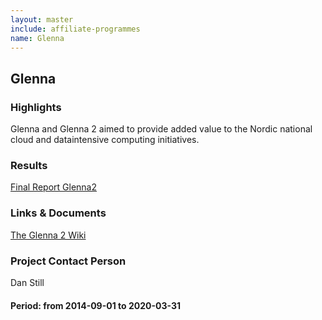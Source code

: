 ```yaml
---
layout: master
include: affiliate-programmes
name: Glenna
---
```


## Glenna

### Highlights

Glenna and Glenna 2 aimed to provide added value to the Nordic national cloud and dataintensive computing initiatives.
 
### Results
[Final Report Glenna2](https://wiki.neic.no/wiki/File:Glenna2_Final_Report_V1.1.pdf) <br/>
                  
 
### Links & Documents
[The Glenna 2 Wiki](https://wiki.neic.no/wiki/Glenna2)


### Project Contact Person
Dan Still

#### Period: from 2014-09-01 to 2020-03-31
